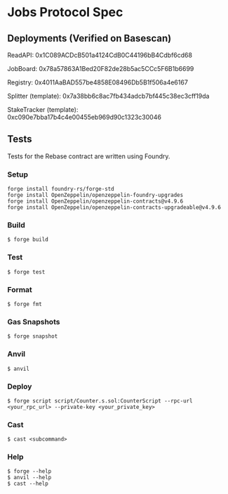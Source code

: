 # Jobs Protocol Spec

## Deployments (Verified on Basescan)

ReadAPI: 0x1C089ACDcB501a4124CdB0C44196bB4Cdbf6cd68

JobBoard: 0x78a57863A1Bed20F82de28b5ac5CCc5F6B1b6699

Registry: 0x4011AaBAD557be4858E08496Db5B1f506a4e6167

Splitter (template): 0x7a38bb6c8ac7fb434adcb7bf445c38ec3cff19da

StakeTracker (template): 0xc090e7bba17b4c4e00455eb969d90c1323c30046


## Tests

Tests for the Rebase contract are written using Foundry.

### Setup

```
forge install foundry-rs/forge-std
forge install OpenZeppelin/openzeppelin-foundry-upgrades
forge install OpenZeppelin/openzeppelin-contracts@v4.9.6
forge install OpenZeppelin/openzeppelin-contracts-upgradeable@v4.9.6
```

### Build

```shell
$ forge build
```

### Test

```shell
$ forge test
```

### Format

```shell
$ forge fmt
```

### Gas Snapshots

```shell
$ forge snapshot
```

### Anvil

```shell
$ anvil
```

### Deploy

```shell
$ forge script script/Counter.s.sol:CounterScript --rpc-url <your_rpc_url> --private-key <your_private_key>
```

### Cast

```shell
$ cast <subcommand>
```

### Help

```shell
$ forge --help
$ anvil --help
$ cast --help
```
